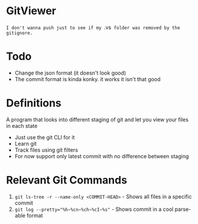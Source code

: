 GitViewer 
===
`I don't wanna push just to see if my `.vs` folder was removed by the gitignore.`

Todo
===
- Change the json format (it doesn't look good)
- The commit format is kinda konky. it works it isn't that good

Definitions
===
A program that looks into different staging of git and let you view your files in each state

-  Just use the git CLI for it
-  Learn git
-  Track files using git filters
-  For now support only latest commit with no difference between staging

Relevant Git Commands
===
1. `git ls-tree -r --name-only <COMMIT-HEAD>` - Shows all files in a specific commit 
2. `git log --pretty="%h~%cn~%ch~%cI~%s"` - Shows commit in a cool parse-able format
